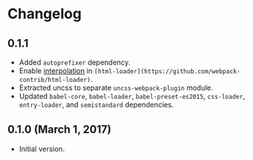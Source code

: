 # Changelog

## 0.1.1
* Added `autoprefixer` dependency.
* Enable [interpolation](https://github.com/webpack-contrib/html-loader#interpolation) in `[html-loader](https://github.com/webpack-contrib/html-loader)`.
* Extracted uncss to separate `uncss-webpack-plugin` module.
* Updated `babel-core`, `babel-loader`, `babel-preset-es2015`, `css-loader`,
  `entry-loader`, and `semistandard` dependencies.

## 0.1.0 (March 1, 2017)
* Initial version.